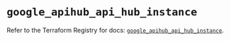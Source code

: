# `google_apihub_api_hub_instance`

Refer to the Terraform Registry for docs: [`google_apihub_api_hub_instance`](https://registry.terraform.io/providers/hashicorp/google-beta/6.27.0/docs/resources/google_apihub_api_hub_instance).
